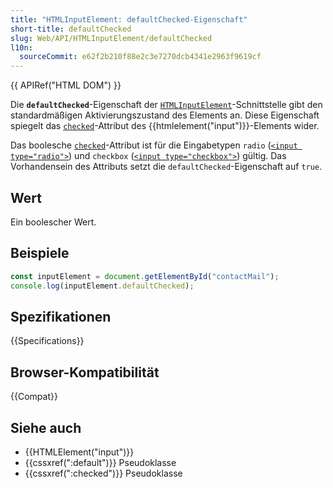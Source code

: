 ```yaml
---
title: "HTMLInputElement: defaultChecked-Eigenschaft"
short-title: defaultChecked
slug: Web/API/HTMLInputElement/defaultChecked
l10n:
  sourceCommit: e62f2b210f88e2c3e7270dcb4341e2963f9619cf
---
```


{{ APIRef("HTML DOM") }}

Die **`defaultChecked`**-Eigenschaft der [`HTMLInputElement`](/de/docs/Web/API/HTMLInputElement)-Schnittstelle gibt den standardmäßigen Aktivierungszustand des Elements an. Diese Eigenschaft spiegelt das [`checked`](/de/docs/Web/HTML/Element/input#checked)-Attribut des {{htmlelement("input")}}-Elements wider.

Das boolesche [`checked`](/de/docs/Web/HTML/Element/input#checked)-Attribut ist für die Eingabetypen `radio` ([`<input type="radio">`](/de/docs/Web/HTML/Element/input/radio)) und `checkbox` ([`<input type="checkbox">`](/de/docs/Web/HTML/Element/input/checkbox)) gültig. Das Vorhandensein des Attributs setzt die `defaultChecked`-Eigenschaft auf `true`.

## Wert

Ein boolescher Wert.

## Beispiele

```js
const inputElement = document.getElementById("contactMail");
console.log(inputElement.defaultChecked);
```

## Spezifikationen

{{Specifications}}

## Browser-Kompatibilität

{{Compat}}

## Siehe auch

- {{HTMLElement("input")}}
- {{cssxref(":default")}} Pseudoklasse
- {{cssxref(":checked")}} Pseudoklasse
